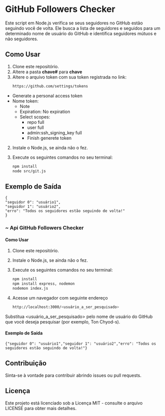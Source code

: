 # GitHub Followers Checker

Este script em Node.js verifica se seus seguidores no GitHub estão seguindo você de volta. Ele busca a lista de seguidores e seguidos para um determinado nome de usuário do GitHub e identifica seguidores mútuos e não seguidores.

## Como Usar
1. Clone este repositório.
1. Altere a pasta **chave#** para **chave**
2. Altere o arquivo token com sua token registrada no link:
   ```bash
   https://github.com/settings/tokens
   
* Generate a personal access token
* Nome token: 
    * Note
    * Expiration: No expiration
    * Select scopes:
      * repo full
      * user full
      * admin:ssh_signing_key full
      * Finish generete token

2. Instale o Node.js, se ainda não o fez.
3. Execute os seguintes comandos no seu terminal:

    ```bash
    npm install
    node src/git.js

## Exemplo de Saída
    
    {
    "seguidor 0": "usuário1",
    "seguidor 1": "usuário2",
    "erro": "Todos os seguidores estão seguindo de volta!"
    }

### ~ Api GitHub Followers Checker

#### Como Usar

1. Clone este repositório.
2. Instale o Node.js, se ainda não o fez.
3. Execute os seguintes comandos no seu terminal:

    ```bash
    npm install
    npm install express, nodemon
    nodemon index.js
4. Acesse um navegador com seguinte endereço
   
    ```bash
    http://localhost:3000/<usuário_a_ser_pesquisado>
    
Substitua <usuário_a_ser_pesquisado> pelo nome de usuário do GitHub que você deseja pesquisar (por exemplo, Ton Chyod-s).

#### Exemplo de Saída
    
    {"seguidor 0": "usuário1","seguidor 1": "usuário2","erro": "Todos os seguidores estão seguindo de volta!"}

## Contribuição

Sinta-se à vontade para contribuir abrindo issues ou pull requests.

## Licença
Este projeto está licenciado sob a Licença MIT - consulte o arquivo LICENSE para obter mais detalhes.
